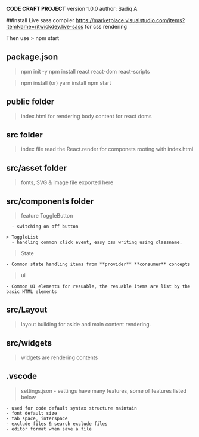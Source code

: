 **CODE CRAFT PROJECT**
version 1.0.0
author: Sadiq A

##Install Live sass compiler
https://marketplace.visualstudio.com/items?itemName=ritwickdey.live-sass
for css rendering

Then use > npm start

## package.json

> npm init -y
> npm install react react-dom react-scripts

> npm install (or) yarn install
> npm start

## public folder

> index.html for rendering body content for react doms

## src folder

> index file read the React.render for componets rooting with index.html

## src/asset folder

> fonts, SVG & image file exported here

## src/components folder

> feature
> ToggleButton

      - switching on off button

    > ToggleList
      - handling common click event, easy css writing using classname.

> State

    - Common state handling items from **provider** **consumer** concepts

> ui

    - Common UI elements for resuable, the resuable items are list by the basic HTML elements

## src/Layout

> layout building for aside and main content rendering.

## src/widgets

> widgets are rendering contents

## .vscode

> settings.json - settings have many features, some of features listed below

    - used for code default syntax structure maintain
    - font default size
    - tab space, interspace
    - exclude files & search exclude files
    - editor format when save a file
